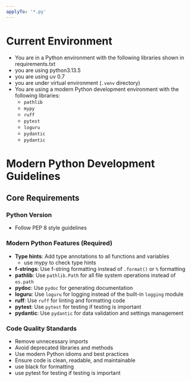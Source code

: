 ```yaml
---
applyTo: '*.py'
---
```

# Current Environment
- You are in a Python environment with the following libraries shown in requirements.txt
- you are using python3.13.5
- you are using uv 0.7
- you are under virtual environment (`.venv` directory)
- You are using a modern Python development environment with the following libraries:
  - `pathlib`
  - `mypy`
  - `ruff`
  - `pytest`
  - `loguru`
  - `pydantic`
  - `pydantic`

# Modern Python Development Guidelines

## Core Requirements

### Python Version
- Follow PEP 8 style guidelines

### Modern Python Features (Required)
- **Type hints**: Add type annotations to all functions and variables
    - use mypy to check type hints
- **f-strings**: Use f-string formatting instead of `.format()` or `%` formatting
- **pathlib**: Use `pathlib.Path` for all file system operations instead of `os.path`
- **pydoc**: Use `pydoc` for generating documentation
- **loguru**: Use `loguru` for logging instead of the built-in `logging` module
- **ruff**: Use `ruff` for linting and formatting code
- **pytest**: Use `pytest` for testing if testing is important
- **pydantic**: Use `pydantic` for data validation and settings management

### Code Quality Standards
- Remove unnecessary imports
- Avoid deprecated libraries and methods
- Use modern Python idioms and best practices
- Ensure code is clean, readable, and maintainable
- use black for formatting  
- use pytest for testing if testing is important